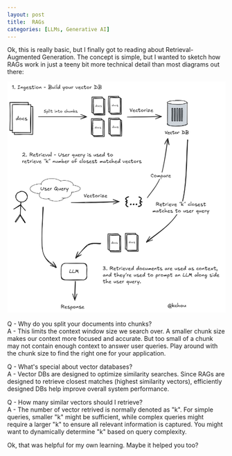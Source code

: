 ```yaml
---
layout: post
title:  RAGs
categories: [LLMs, Generative AI]
---
```


Ok, this is really basic, but I finally got to reading about Retrieval-Augmented Generation. The concept is simple, but I wanted to sketch how RAGs work in just a teeny bit more technical detail than most diagrams out there:

![RAG diagram](/assets/2025-07-08/RAGs.png)

Q - Why do you split your documents into chunks?\
A - This limits the context window size we search over. A smaller chunk size makes our context more focused and accurate. But too small of a chunk may not contain enough context to answer user queries. Play around with the chunk size to find the right one for your application.

Q - What's special about vector databases?\
A - Vector DBs are designed to optimize similarity searches. Since RAGs are designed to retrieve closest matches (highest similarity vectors), efficiently designed DBs help improve overall system performance.

Q - How many similar vectors should I retrieve?\
A - The number of vector retrived is normally denoted as "k". For simple queries, smaller "k" might be sufficient, while complex queries might require a larger "k" to ensure all relevant information is captured. You might want to dynamically determine "k" based on query complexity.

Ok, that was helpful for my own learning. Maybe it helped you too?